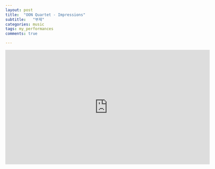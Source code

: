 ```yaml
---
layout: post
title:  "OON Quartet - Impressions"
subtitle:   "부제"
categories: music
tags: my_performances
comments: true

---
```


<iframe width="640" height="360" src="https://www.youtube.com/embed/p-LyhOZgHsc" title="YouTube video player" frameborder="0" allow="accelerometer; autoplay; clipboard-write; encrypted-media; gyroscope; picture-in-picture" allowfullscreen></iframe>

<br />